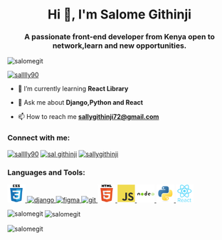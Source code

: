 <h1 align="center">Hi 👋, I'm Salome Githinji</h1>
<h3 align="center">A passionate front-end developer from Kenya open to network,learn and new opportunities.</h3>

<p align="left"> <img src="https://komarev.com/ghpvc/?username=salomegit&label=Profile%20views&color=0e75b6&style=flat" alt="salomegit" /> </p>

<p align="left"> <a href="https://twitter.com/salllly90" target="blank"><img src="https://img.shields.io/twitter/follow/salllly90?logo=twitter&style=for-the-badge" alt="salllly90" /></a> </p>

- 🌱 I’m currently learning **React Library**

- 💬 Ask me about **Django,Python and React**

- 📫 How to reach me **sallygithinji72@gmail.com**

<h3 align="left">Connect with me:</h3>
<p align="left">
<a href="https://twitter.com/salllly90" target="blank"><img align="center" src="https://raw.githubusercontent.com/rahuldkjain/github-profile-readme-generator/master/src/images/icons/Social/twitter.svg" alt="salllly90" height="30" width="40" /></a>
<a href="https://linkedin.com/in/sal githinji" target="blank"><img align="center" src="https://raw.githubusercontent.com/rahuldkjain/github-profile-readme-generator/master/src/images/icons/Social/linked-in-alt.svg" alt="sal githinji" height="30" width="40" /></a>
<a href="https://instagram.com/sallygithinji" target="blank"><img align="center" src="https://raw.githubusercontent.com/rahuldkjain/github-profile-readme-generator/master/src/images/icons/Social/instagram.svg" alt="sallygithinji" height="30" width="40" /></a>
</p>

<h3 align="left">Languages and Tools:</h3>
<p align="left"> <a href="https://www.w3schools.com/css/" target="_blank" rel="noreferrer"> <img src="https://raw.githubusercontent.com/devicons/devicon/master/icons/css3/css3-original-wordmark.svg" alt="css3" width="40" height="40"/> </a> <a href="https://www.djangoproject.com/" target="_blank" rel="noreferrer"> <img src="https://cdn.worldvectorlogo.com/logos/django.svg" alt="django" width="40" height="40"/> </a> <a href="https://www.figma.com/" target="_blank" rel="noreferrer"> <img src="https://www.vectorlogo.zone/logos/figma/figma-icon.svg" alt="figma" width="40" height="40"/> </a> <a href="https://git-scm.com/" target="_blank" rel="noreferrer"> <img src="https://www.vectorlogo.zone/logos/git-scm/git-scm-icon.svg" alt="git" width="40" height="40"/> </a> <a href="https://www.w3.org/html/" target="_blank" rel="noreferrer"> <img src="https://raw.githubusercontent.com/devicons/devicon/master/icons/html5/html5-original-wordmark.svg" alt="html5" width="40" height="40"/> </a> <a href="https://developer.mozilla.org/en-US/docs/Web/JavaScript" target="_blank" rel="noreferrer"> <img src="https://raw.githubusercontent.com/devicons/devicon/master/icons/javascript/javascript-original.svg" alt="javascript" width="40" height="40"/> </a> <a href="https://nodejs.org" target="_blank" rel="noreferrer"> <img src="https://raw.githubusercontent.com/devicons/devicon/master/icons/nodejs/nodejs-original-wordmark.svg" alt="nodejs" width="40" height="40"/> </a> <a href="https://www.python.org" target="_blank" rel="noreferrer"> <img src="https://raw.githubusercontent.com/devicons/devicon/master/icons/python/python-original.svg" alt="python" width="40" height="40"/> </a> <a href="https://reactjs.org/" target="_blank" rel="noreferrer"> <img src="https://raw.githubusercontent.com/devicons/devicon/master/icons/react/react-original-wordmark.svg" alt="react" width="40" height="40"/> </a> </p>

<p><img align="left" src="https://github-readme-stats.vercel.app/api/top-langs?username=salomegit&show_icons=true&locale=en&layout=compact" alt="salomegit" /></p>

<p>&nbsp;<img align="center" src="https://github-readme-stats.vercel.app/api?username=salomegit&show_icons=true&locale=en" alt="salomegit" /></p>

<p><img align="center" src="https://github-readme-streak-stats.herokuapp.com/?user=salomegit&" alt="salomegit" /></p>
